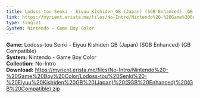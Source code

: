 ```yaml
---
title: Lodoss-tou Senki - Eiyuu Kishiden GB (Japan) (SGB Enhanced) (GB Compatible)
link: https://myrient.erista.me/files/No-Intro/Nintendo%20-%20Game%20Boy%20Color/Lodoss-tou%20Senki%20-%20Eiyuu%20Kishiden%20GB%20(Japan)%20(SGB%20Enhanced)%20(GB%20Compatible).zip
type: single1
System: Nintendo - Game Boy Color
---
```

<b>Game:</b> Lodoss-tou Senki - Eiyuu Kishiden GB (Japan) (SGB Enhanced) (GB Compatible)<br>
<b>System:</b> Nintendo - Game Boy Color<br>
<b>Collection:</b> No-Intro<br>
<b>Download:</b> https://myrient.erista.me/files/No-Intro/Nintendo%20-%20Game%20Boy%20Color/Lodoss-tou%20Senki%20-%20Eiyuu%20Kishiden%20GB%20(Japan)%20(SGB%20Enhanced)%20(GB%20Compatible).zip
